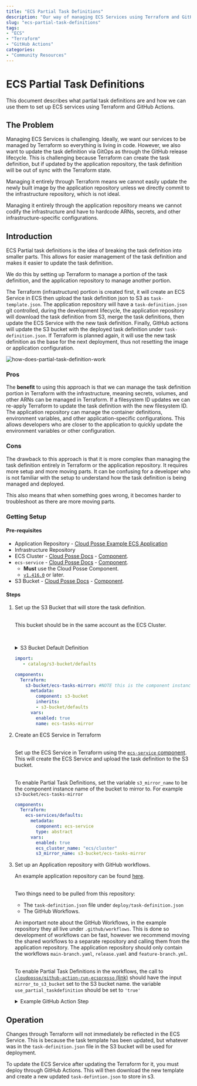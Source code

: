 ```yaml
---
title: "ECS Partial Task Definitions"
description: "Our way of managing ECS Services using Terraform and GitHub Actions."
slug: "ecs-partial-task-definitions"
tags:
- "ECS"
- "Terraform"
- "GitHub Actions"
categories:
- "Community Resources"
---
```



# ECS Partial Task Definitions

This document describes what partial task definitions are and how we can use them to set up ECS services using Terraform and GitHub Actions.

## The Problem

Managing ECS Services is challenging. Ideally, we want our services to be managed by Terraform so everything is living in code. However, we also want to update the task definition via GitOps as through the GitHub release lifecycle. This is challenging because Terraform can create the task definition, but if updated by the application repository, the task definition will be out of sync with the Terraform state.

Managing it entirely through Terraform means we cannot easily update the newly built image by the application repository unless we directly commit to the infrastructure repository, which is not ideal.

Managing it entirely through the application repository means we cannot codify the infrastructure and have to hardcode ARNs, secrets, and other infrastructure-specific configurations.

## Introduction

ECS Partial task definitions is the idea of breaking the task definition into smaller parts. This allows for easier management of the task definition and makes it easier to update the task definition.

We do this by setting up Terraform to manage a portion of the task definition, and the application repository to manage another portion.

The Terraform (infrastructure) portion is created first, it will create an ECS Service in ECS then upload the task definition json to S3 as `task-template.json`.
The application repository will have a `task-definition.json` git controlled, during the development lifecycle, the application repository will download the task definition from S3, merge the task definitions, then update the ECS Service with the new task definition.
Finally, GitHub actions will update the S3 bucket with the deployed task definition under `task-definition.json`.
If Terraform is planned again, it will use the new task definition as the base for the next deployment, thus not resetting the image or application configuration.

![how-does-partial-task-definition-work](/assets/ecs-partial-task-defintions.png)


### Pros

The **benefit** to using this approach is that we can manage the task definition portion in Terraform with the infrastructure, meaning secrets, volumes, and other ARNs can be managed in Terraform. If a filesystem ID updates we can re-apply Terraform to update the task definition with the new filesystem ID. The application repository can manage the container definitions, environment variables, and other application-specific configurations. This allows developers who are closer to the application to quickly update the environment variables or other configuration.


### Cons

The drawback to this approach is that it is more complex than managing the task definition entirely in Terraform or the application repository. It requires more setup and more moving parts. It can be confusing for a developer who is not familiar with the setup to understand how the task definition is being managed and deployed.

This also means that when something goes wrong, it becomes harder to troubleshoot as there are more moving parts.


### Getting Setup

#### Pre-requisites

- Application Repository - [Cloud Posse Example ECS Application](https://github.com/cloudposse-examples/app-on-ecs)
- Infrastructure Repository
- ECS Cluster - [Cloud Posse Docs](https://docs.cloudposse.com/components/library/aws/ecs/) - [Component](https://github.com/cloudposse/Terraform-aws-components/tree/main/modules/ecs).
- `ecs-service` - [Cloud Posse Docs](https://docs.cloudposse.com/components/library/aws/ecs-service/) - [Component](https://github.com/cloudposse/Terraform-aws-components/tree/main/modules/ecs-service).
  - **Must** use the Cloud Posse Component.
  - [`v1.416.0`](https://github.com/cloudposse/Terraform-aws-components/releases/tag/1.416.0) or later.
- S3 Bucket - [Cloud Posse Docs](https://docs.cloudposse.com/components/library/aws/s3-bucket/) - [Component](https://github.com/cloudposse/Terraform-aws-components/tree/main/modules/s3-bucket).

#### Steps

1. Set up the S3 Bucket that will store the task definition.

    <br/>This bucket should be in the same account as the ECS Cluster.

    <br/><details><summary>S3 Bucket Default Definition</summary>

      ```yaml
      components:
        Terraform:
          s3-bucket/defaults:
            metadata:
              type: abstract
            vars:
              enabled: true
              account_map_tenant_name: core
              # Suggested configuration for all buckets
              user_enabled: false
              acl: "private"
              grants: null
              force_destroy: false
              versioning_enabled: false
              allow_encrypted_uploads_only: true
              block_public_acls: true
              block_public_policy: true
              ignore_public_acls: true
              restrict_public_buckets: true
              allow_ssl_requests_only: true
              lifecycle_configuration_rules:
                - id: default
                  enabled: true
                  abort_incomplete_multipart_upload_days: 90
                  filter_and:
                    prefix: ""
                    tags: {}
                  # Move to Glacier after 2 years
                  transition:
                    - storage_class: GLACIER
                      days: 730
                  # Never expire
                  expiration: {}
                  # Versioning isnt enabled, but these default values are still required
                  noncurrent_version_transition:
                    - storage_class: GLACIER
                      days: 90
                  noncurrent_version_expiration: {}
      ```

    </details>

    ```yaml
    import:
       - catalog/s3-bucket/defaults

    components:
      Terraform:
        s3-bucket/ecs-tasks-mirror: #NOTE this is the component instance name.
          metadata:
            component: s3-bucket
            inherits:
            - s3-bucket/defaults
          vars:
            enabled: true
            name: ecs-tasks-mirror
   ```
2. Create an ECS Service in Terraform

    <br/>Set up the ECS Service in Terraform using the [`ecs-service` component](https://github.com/cloudposse/Terraform-aws-components/tree/main/modules/ecs-service). This will create the ECS Service and upload the task definition to the S3 bucket.

    <br/>To enable Partial Task Definitions, set the variable `s3_mirror_name` to be the component instance name of the bucket to mirror to. For example `s3-bucket/ecs-tasks-mirror`

    ```yaml
    components:
      Terraform:
        ecs-services/defaults:
          metadata:
            component: ecs-service
            type: abstract
          vars:
            enabled: true
            ecs_cluster_name: "ecs/cluster"
            s3_mirror_name: s3-bucket/ecs-tasks-mirror
   ```

3. Set up an Application repository with GitHub workflows.

    An example application repository can be found [here](https://github.com/cloudposse-examples/app-on-ecs).

    <br/> Two things need to be pulled from this repository:

   - The `task-definition.json` file under `deploy/task-definition.json`
   - The GitHub Workflows.

    An important note about the GitHub Workflows, in the example repository they all live under `.github/workflows`. This is done so development of workflows can be fast, however we recommend moving the shared workflows to a separate repository and calling them from the application repository. The application repository should only contain the workflows `main-branch.yaml`, `release.yaml` and `feature-branch.yml`.

    <br/>To enable Partial Task Definitions in the workflows, the call to [`cloudposse/github-action-run-ecspresso` (link)](https://github.com/cloudposse-examples/app-on-ecs/blob/main/.github/workflows/workflow-cd-ecspresso.yml#L133-L147) should have the input `mirror_to_s3_bucket` set to the S3 bucket name. the variable `use_partial_taskdefinition` should be set to `'true'`

    <details><summary> Example GitHub Action Step </summary>

    ```yaml
      - name: Deploy
        uses: cloudposse/github-action-deploy-ecspresso@0.6.0
        continue-on-error: true
        if: ${{ steps.db_migrate.outcome != 'failure' }}
        id: deploy
        with:
          image: ${{ steps.image.outputs.out }}
          image-tag: ${{ inputs.tag }}
          region: ${{ steps.environment.outputs.region }}
          operation: deploy
          debug: false
          cluster: ${{ steps.environment.outputs.cluster }}
          application: ${{ steps.environment.outputs.name }}
          taskdef-path: ${{ inputs.path }}
          mirror_to_s3_bucket: ${{ steps.environment.outputs.s3-bucket }}
          use_partial_taskdefinition: 'true'
          timeout: 10m
   ```
  </details>

## Operation

Changes through Terraform will not immediately be reflected in the ECS Service. This is because the task template has been updated, but whatever was in the `task-definition.json` file in the S3 bucket will be used for deployment.

To update the ECS Service after updating the Terraform for it, you must deploy through GitHub Actions. This will then download the new template and create a new updated `task-defintion.json` to store in s3.
